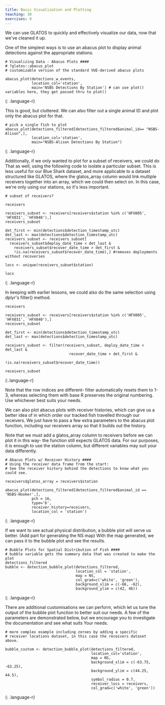 ```yaml
---
title: Basic Visualization and Plotting
teaching: 30
exercises: 0
---
```


We can use GLATOS to quickly and effectively visualize our data, now that we've
cleaned it up.

One of the simplest ways is to use an abacus plot to display animal detections
against the appropriate stations.

~~~
# Visualizing Data - Abacus Plots ####
# ?glatos::abacus_plot
# customizable version of the standard VUE-derived abacus plots

abacus_plot(detections_w_events,
            location_col='station',
            main='NSBS Detections By Station') # can use plot() variables here, they get passed thru to plot()
~~~
{: .language-r}

This is good, but cluttered. We can also filter out a single animal ID and plot
only the abacus plot for that.
~~~
# pick a single fish to plot
abacus_plot(detections_filtered[detections_filtered$animal_id== "NSBS-Alison",],
            location_col='station',
            main="NSBS-Alison Detections By Station")
~~~
{: .language-r}


Additionally, if we only wanted to plot for a subset of receivers, we could do That
as well, using the following code to isolate a particular subset. This is less useful for our
Blue Shark dataset, and more applicable to a dataset structured like GLATOS, where the
glatos_array column would link multiple receivers together into an array, which we could
then select on. In this case, we're only using our stations, so it's less important.
~~~
# subset of receivers?

receivers

receivers_subset <- receivers[receivers$station %in% c('HFX005', 'HFX031', 'HFX040'),]
receivers_subset

det_first <- min(detections$detection_timestamp_utc)
det_last <- max(detections$detection_timestamp_utc)
receivers_subset <- receivers_subset[
  receivers_subset$deploy_date_time < det_last &
    receivers_subset$recover_date_time > det_first &
    !is.na(receivers_subset$recover_date_time),] #removes deployments without recoveries

locs <- unique(receivers_subset$station)

locs
~~~
{: .language-r}

In keeping with earlier lessons, we could also do the same selection using dplyr's
filter() method.
~~~
receivers

receivers_subset <- receivers[receivers$station %in% c('HFX005', 'HFX031', 'HFX040'),]
receivers_subset

det_first <- min(detections$detection_timestamp_utc)
det_last <- max(detections$detection_timestamp_utc)

receivers_subset <- filter(receivers_subset, deploy_date_time < det_last &
                             recover_date_time > det_first &
                             !is.na(receivers_subset$recover_date_time))

receivers_subset
~~~
{:.language-r}

Note that the row indices are different- filter automatically resets them to 1-3,
whereas selecting them with base R preserves the original numbering. Use whichever
best suits your needs.

We can also plot abacus plots with receiver histories, which can give us a better idea of in
which order our tracked fish travelled through our receivers. We just have to pass
a few extra parameters to the abacus plot function, including our receivers array
so that it builds out the history.

Note that we must add a glatos_array column to receivers before we can plot it
in this way- the function still expects GLATOS data. For our purposes, it is enough
to use the station column, but different variables may suit your data differently.
~~~
# Abacus Plots w/ Receiver History ####
# Using the receiver data frame from the start:
# See the receiver history behind the detections to know what you could see.

receivers$glatos_array = receivers$station

abacus_plot(detections_filtered[detections_filtered$animal_id == 'NSBS-Hooker',],
            pch = 16,
            type='b',
            receiver_history=receivers,
            location_col = 'station')
~~~
{: .language-r}

If we want to see actual physical distribution, a bubble plot will serve us better.
(Add part for generating the NS map)
With the map generated, we can pass it to the bubble plot and see the results.
~~~
# Bubble Plots for Spatial Distribution of Fish ####
# bubble variable gets the summary data that was created to make the plot
detections_filtered
bubble <- detection_bubble_plot(detections_filtered,
                                location_col = 'station',
                                map = NS,
                                col_grad=c('white', 'green'),
                                background_xlim = c(-66, -62),
                                background_ylim = c(42, 46))
~~~
{: .language-r}

There are additional customisations we can perform, which let us tune the output of the
bubble plot function to better suit our needs. A few of the parameters are demonstrated
below, but we encourage you to investigate the documentation and see what suits Your
needs.
~~~
# more complex example including zeroes by adding a specific
# receiver locations dataset, in this case the receivers dataset above.

bubble_custom <- detection_bubble_plot(detections_filtered,
                                       location_col='station',
                                       map = NS,
                                       background_xlim = c(-63.75, -63.25),
                                       background_ylim = c(44.25, 44.5),
                                       symbol_radius = 0.7,
                                       receiver_locs = receivers,
                                       col_grad=c('white', 'green'))
~~~
{: .language-r}
